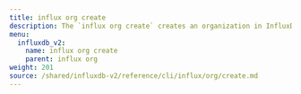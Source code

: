 ```yaml
---
title: influx org create
description: The `influx org create` creates an organization in InfluxDB.
menu:
  influxdb_v2:
    name: influx org create
    parent: influx org
weight: 201
source: /shared/influxdb-v2/reference/cli/influx/org/create.md
---
```


<!-- The content for this page is at
// SOURCE content/shared/influxdb-v2/reference/cli/influx/org/create.md -->

